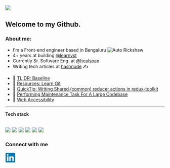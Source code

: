 <div><img src="https://media.giphy.com/media/xT3i1acWS2AQRKHgZi/giphy.gif?cid=ecf05e476alxeowvj8b4uqq9736lj0rojddc2jnkbawboo75&ep=v1_gifs_search&rid=giphy.gif&ct=g" width="200" /></div>

<h2>Welcome to my Github.</h2>

### About me:

* I'm a Front-end engineer based in Bengaluru <img src="https://raw.githubusercontent.com/Tarikul-Islam-Anik/Animated-Fluent-Emojis/master/Emojis/Travel%20and%20places/Auto%20Rickshaw.png" alt="Auto Rickshaw" width="25" />
* 4+ years at building [@learnyst](https://github.com/learnyst)
* Currently Sr. Software Eng. at [@healspan](https://github.com/healspan)
* Writing tech articles at [hashnode](https://gzamann.hashnode.dev/) ✍

<!-- BLOGPOSTS:START -->
 - 📝 [TL;DR: Baseline](https://gzamann.hashnode.dev/tldr-baseline)
 - 📝 [Resources: Learn Git](https://gzamann.hashnode.dev/resources-learn-git)
 - 🌮 [QuickTip: Writing Shared &lpar;common&rpar; reducer actions in redux-toolkit](https://gzamann.hashnode.dev/quicktip-writing-shared-common-reducer-actions-in-redux-toolkit)
 - 🌮 [Performing Maintenance Task For A Large Codebase](https://gzamann.hashnode.dev/performing-maintenance-task-for-a-large-codebase)
 - 🌮 [Web Accessibility](https://gzamann.hashnode.dev/web-accessibility)<!-- BLOGPOSTS:END -->
-----------
**Tech stack**

<img src="https://img.shields.io/badge/javascript-%23323330.svg?style=for-the-badge&logo=javascript&logoColor=%23F7DF1E" height="20" /> <img src="https://img.shields.io/badge/TypeScript-007ACC?style=for-the-badge&logo=typescript&logoColor=white" height="20" /> <img src="https://img.shields.io/badge/React-20232A?style=for-the-badge&logo=react&logoColor=61DAFB" height="20" /> <img src="https://img.shields.io/badge/Redux-593D88?style=for-the-badge&logo=redux&logoColor=white" height="20" /> <img src="https://img.shields.io/badge/css3-%231572B6.svg?style=for-the-badge&logo=css3&logoColor=white" height="20" /> <img src="https://img.shields.io/badge/-GraphQL-E10098?style=for-the-badge&logo=graphql&logoColor=white" height="20" />
----------
### Connect with me
<a href="https://www.linkedin.com/in/gzamann">
  <img height="32" width="32" src="https://github.com/devicons/devicon/blob/master/icons/linkedin/linkedin-original.svg" />
</a>
